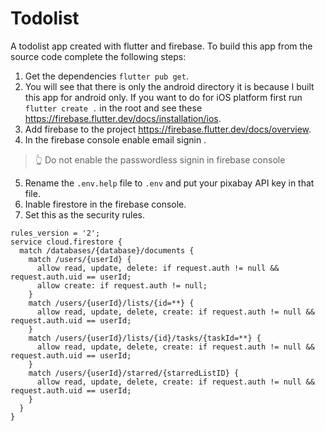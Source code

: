 
# Todolist

A todolist app created with flutter and firebase.
To build this app from the source code complete the following steps:

1. Get the dependencies `flutter pub get`.
2. You will see that there is only the android directory it is because I built this app for android only. If you want to do for iOS platform first run `flutter create .` in the root and see these https://firebase.flutter.dev/docs/installation/ios.
3. Add firebase to the project https://firebase.flutter.dev/docs/overview.
4. In the firebase console enable email signin .
> 👆 Do not enable the passwordless signin in firebase console
5. Rename the `.env.help` file to `.env` and put your pixabay API key in that file.
6. Inable firestore in the firebase console.
7. Set this as the security rules.
```
rules_version = '2';
service cloud.firestore {
  match /databases/{database}/documents {
    match /users/{userId} {
      allow read, update, delete: if request.auth != null && request.auth.uid == userId;
      allow create: if request.auth != null;
    }
    match /users/{userId}/lists/{id=**} {
      allow read, update, delete, create: if request.auth != null && request.auth.uid == userId;
    }
    match /users/{userId}/lists/{id}/tasks/{taskId=**} {
      allow read, update, delete, create: if request.auth != null && request.auth.uid == userId;
    }
    match /users/{userId}/starred/{starredListID} {
      allow read, update, delete, create: if request.auth != null && request.auth.uid == userId;
    }
  }
}
```